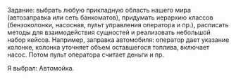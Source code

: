 Задание: выбрать любую прикладную область нашего мира (автозаправка или сеть банкоматов), придумать иерархию классов (бензоколонки, насосная, пульт управления оператора и пр.), расписать методы для взаимодействия сущностей и реализовать небольшой набор кейсов.
Например, заправка автомобиля: оператор дает указание колонке, колонка уточняет объем оставшегося топлива, включает насос. Потом пульт оператора считает деньги и пр.

Я выбрал: Автомойка.
